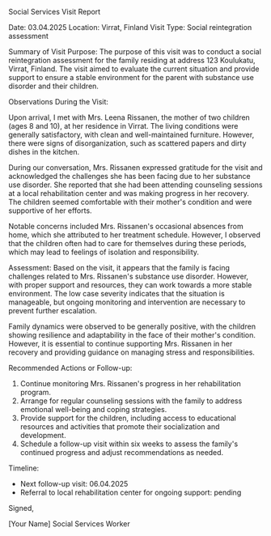 Social Services Visit Report

Date: 03.04.2025
Location: Virrat, Finland
Visit Type: Social reintegration assessment

Summary of Visit Purpose:
The purpose of this visit was to conduct a social reintegration assessment for the family residing at address 123 Koulukatu, Virrat, Finland. The visit aimed to evaluate the current situation and provide support to ensure a stable environment for the parent with substance use disorder and their children.

Observations During the Visit:

Upon arrival, I met with Mrs. Leena Rissanen, the mother of two children (ages 8 and 10), at her residence in Virrat. The living conditions were generally satisfactory, with clean and well-maintained furniture. However, there were signs of disorganization, such as scattered papers and dirty dishes in the kitchen.

During our conversation, Mrs. Rissanen expressed gratitude for the visit and acknowledged the challenges she has been facing due to her substance use disorder. She reported that she had been attending counseling sessions at a local rehabilitation center and was making progress in her recovery. The children seemed comfortable with their mother's condition and were supportive of her efforts.

Notable concerns included Mrs. Rissanen's occasional absences from home, which she attributed to her treatment schedule. However, I observed that the children often had to care for themselves during these periods, which may lead to feelings of isolation and responsibility.

Assessment:
Based on the visit, it appears that the family is facing challenges related to Mrs. Rissanen's substance use disorder. However, with proper support and resources, they can work towards a more stable environment. The low case severity indicates that the situation is manageable, but ongoing monitoring and intervention are necessary to prevent further escalation.

Family dynamics were observed to be generally positive, with the children showing resilience and adaptability in the face of their mother's condition. However, it is essential to continue supporting Mrs. Rissanen in her recovery and providing guidance on managing stress and responsibilities.

Recommended Actions or Follow-up:

1. Continue monitoring Mrs. Rissanen's progress in her rehabilitation program.
2. Arrange for regular counseling sessions with the family to address emotional well-being and coping strategies.
3. Provide support for the children, including access to educational resources and activities that promote their socialization and development.
4. Schedule a follow-up visit within six weeks to assess the family's continued progress and adjust recommendations as needed.

Timeline:

* Next follow-up visit: 06.04.2025
* Referral to local rehabilitation center for ongoing support: pending

Signed,

[Your Name]
Social Services Worker